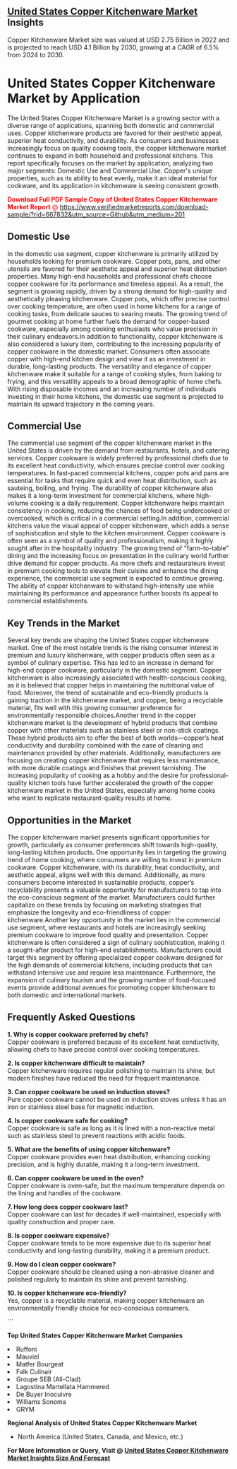 <h2><a href="https://www.verifiedmarketreports.com/download-sample/?rid=667832&amp;utm_source=Github&amp;utm_medium=201" target="_blank">United States Copper Kitchenware Market</a> Insights</h2><p>Copper Kitchenware Market size was valued at USD 2.75 Billion in 2022 and is projected to reach USD 4.1 Billion by 2030, growing at a CAGR of 6.5% from 2024 to 2030.</p><p><h1>United States Copper Kitchenware Market by Application</h1><p>The United States Copper Kitchenware Market is a growing sector with a diverse range of applications, spanning both domestic and commercial uses. Copper kitchenware products are favored for their aesthetic appeal, superior heat conductivity, and durability. As consumers and businesses increasingly focus on quality cooking tools, the copper kitchenware market continues to expand in both household and professional kitchens. This report specifically focuses on the market by application, analyzing two major segments: Domestic Use and Commercial Use. Copper's unique properties, such as its ability to heat evenly, make it an ideal material for cookware, and its application in kitchenware is seeing consistent growth. <p><span class=""><span style="color: #ff0000;"><strong>Download Full PDF Sample Copy of United States Copper Kitchenware Market Report</strong> @ </span><a href="https://www.verifiedmarketreports.com/download-sample/?rid=667832&amp;utm_source=Github&amp;utm_medium=201" target="_blank">https://www.verifiedmarketreports.com/download-sample/?rid=667832&amp;utm_source=Github&amp;utm_medium=201</a></span></p></p><h2>Domestic Use</h2><p>In the domestic use segment, copper kitchenware is primarily utilized by households looking for premium cookware. Copper pots, pans, and other utensils are favored for their aesthetic appeal and superior heat distribution properties. Many high-end households and professional chefs choose copper cookware for its performance and timeless appeal. As a result, the segment is growing rapidly, driven by a strong demand for high-quality and aesthetically pleasing kitchenware. Copper pots, which offer precise control over cooking temperature, are often used in home kitchens for a range of cooking tasks, from delicate sauces to searing meats. The growing trend of gourmet cooking at home further fuels the demand for copper-based cookware, especially among cooking enthusiasts who value precision in their culinary endeavors.In addition to functionality, copper kitchenware is also considered a luxury item, contributing to the increasing popularity of copper cookware in the domestic market. Consumers often associate copper with high-end kitchen design and view it as an investment in durable, long-lasting products. The versatility and elegance of copper kitchenware make it suitable for a range of cooking styles, from baking to frying, and this versatility appeals to a broad demographic of home chefs. With rising disposable incomes and an increasing number of individuals investing in their home kitchens, the domestic use segment is projected to maintain its upward trajectory in the coming years.</p><h2>Commercial Use</h2><p>The commercial use segment of the copper kitchenware market in the United States is driven by the demand from restaurants, hotels, and catering services. Copper cookware is widely preferred by professional chefs due to its excellent heat conductivity, which ensures precise control over cooking temperatures. In fast-paced commercial kitchens, copper pots and pans are essential for tasks that require quick and even heat distribution, such as sauteing, boiling, and frying. The durability of copper kitchenware also makes it a long-term investment for commercial kitchens, where high-volume cooking is a daily requirement. Copper kitchenware helps maintain consistency in cooking, reducing the chances of food being undercooked or overcooked, which is critical in a commercial setting.In addition, commercial kitchens value the visual appeal of copper kitchenware, which adds a sense of sophistication and style to the kitchen environment. Copper cookware is often seen as a symbol of quality and professionalism, making it highly sought after in the hospitality industry. The growing trend of "farm-to-table" dining and the increasing focus on presentation in the culinary world further drive demand for copper products. As more chefs and restaurateurs invest in premium cooking tools to elevate their cuisine and enhance the dining experience, the commercial use segment is expected to continue growing. The ability of copper kitchenware to withstand high-intensity use while maintaining its performance and appearance further boosts its appeal to commercial establishments.</p><h2>Key Trends in the Market</h2><p>Several key trends are shaping the United States copper kitchenware market. One of the most notable trends is the rising consumer interest in premium and luxury kitchenware, with copper products often seen as a symbol of culinary expertise. This has led to an increase in demand for high-end copper cookware, particularly in the domestic segment. Copper kitchenware is also increasingly associated with health-conscious cooking, as it is believed that copper helps in maintaining the nutritional value of food. Moreover, the trend of sustainable and eco-friendly products is gaining traction in the kitchenware market, and copper, being a recyclable material, fits well with this growing consumer preference for environmentally responsible choices.Another trend in the copper kitchenware market is the development of hybrid products that combine copper with other materials such as stainless steel or non-stick coatings. These hybrid products aim to offer the best of both worlds—copper’s heat conductivity and durability combined with the ease of cleaning and maintenance provided by other materials. Additionally, manufacturers are focusing on creating copper kitchenware that requires less maintenance, with more durable coatings and finishes that prevent tarnishing. The increasing popularity of cooking as a hobby and the desire for professional-quality kitchen tools have further accelerated the growth of the copper kitchenware market in the United States, especially among home cooks who want to replicate restaurant-quality results at home.</p><h2>Opportunities in the Market</h2><p>The copper kitchenware market presents significant opportunities for growth, particularly as consumer preferences shift towards high-quality, long-lasting kitchen products. One opportunity lies in targeting the growing trend of home cooking, where consumers are willing to invest in premium cookware. Copper kitchenware, with its durability, heat conductivity, and aesthetic appeal, aligns well with this demand. Additionally, as more consumers become interested in sustainable products, copper’s recyclability presents a valuable opportunity for manufacturers to tap into the eco-conscious segment of the market. Manufacturers could further capitalize on these trends by focusing on marketing strategies that emphasize the longevity and eco-friendliness of copper kitchenware.Another key opportunity in the market lies in the commercial use segment, where restaurants and hotels are increasingly seeking premium cookware to improve food quality and presentation. Copper kitchenware is often considered a sign of culinary sophistication, making it a sought-after product for high-end establishments. Manufacturers could target this segment by offering specialized copper cookware designed for the high demands of commercial kitchens, including products that can withstand intensive use and require less maintenance. Furthermore, the expansion of culinary tourism and the growing number of food-focused events provide additional avenues for promoting copper kitchenware to both domestic and international markets.</p><h2>Frequently Asked Questions</h2><p><b>1. Why is copper cookware preferred by chefs?</b><br> Copper cookware is preferred because of its excellent heat conductivity, allowing chefs to have precise control over cooking temperatures.</p><p><b>2. Is copper kitchenware difficult to maintain?</b><br> Copper kitchenware requires regular polishing to maintain its shine, but modern finishes have reduced the need for frequent maintenance.</p><p><b>3. Can copper cookware be used on induction stoves?</b><br> Pure copper cookware cannot be used on induction stoves unless it has an iron or stainless steel base for magnetic induction.</p><p><b>4. Is copper cookware safe for cooking?</b><br> Copper cookware is safe as long as it is lined with a non-reactive metal such as stainless steel to prevent reactions with acidic foods.</p><p><b>5. What are the benefits of using copper kitchenware?</b><br> Copper cookware provides even heat distribution, enhancing cooking precision, and is highly durable, making it a long-term investment.</p><p><b>6. Can copper cookware be used in the oven?</b><br> Copper cookware is oven-safe, but the maximum temperature depends on the lining and handles of the cookware.</p><p><b>7. How long does copper cookware last?</b><br> Copper cookware can last for decades if well-maintained, especially with quality construction and proper care.</p><p><b>8. Is copper cookware expensive?</b><br> Copper cookware tends to be more expensive due to its superior heat conductivity and long-lasting durability, making it a premium product.</p><p><b>9. How do I clean copper cookware?</b><br> Copper cookware should be cleaned using a non-abrasive cleaner and polished regularly to maintain its shine and prevent tarnishing.</p><p><b>10. Is copper kitchenware eco-friendly?</b><br> Yes, copper is a recyclable material, making copper kitchenware an environmentally friendly choice for eco-conscious consumers.</p>```</p><p><strong>Top United States Copper Kitchenware Market Companies</strong></p><div data-test-id=""><p><li>Ruffoni</li><li> Mauviel</li><li> Matfer Bourgeat</li><li> Falk Culinair</li><li> Groupe SEB (All-Clad)</li><li> Lagostina Martellata Hammered</li><li> De Buyer Inocuivre</li><li> Williams Sonoma</li><li> GRYM</li></p><div><strong>Regional Analysis of&nbsp;United States Copper Kitchenware Market</strong></div><ul><li dir="ltr"><p dir="ltr">North America&nbsp;(United States, Canada, and Mexico, etc.)</p></li></ul><p><strong>For More Information or Query, Visit @&nbsp;</strong><strong><a href="https://www.verifiedmarketreports.com/product/copper-kitchenware-market/?utm_source=Github&amp;utm_medium=201" target="_blank">United States Copper Kitchenware Market Insights Size And Forecast</a></strong></p></div>
